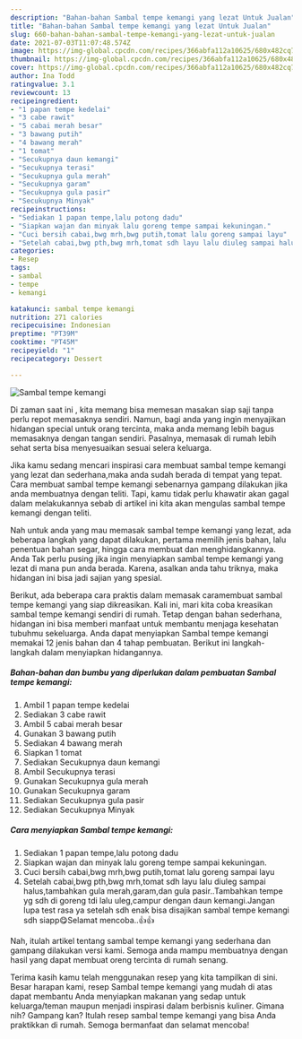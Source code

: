```yaml
---
description: "Bahan-bahan Sambal tempe kemangi yang lezat Untuk Jualan"
title: "Bahan-bahan Sambal tempe kemangi yang lezat Untuk Jualan"
slug: 660-bahan-bahan-sambal-tempe-kemangi-yang-lezat-untuk-jualan
date: 2021-07-03T11:07:48.574Z
image: https://img-global.cpcdn.com/recipes/366abfa112a10625/680x482cq70/sambal-tempe-kemangi-foto-resep-utama.jpg
thumbnail: https://img-global.cpcdn.com/recipes/366abfa112a10625/680x482cq70/sambal-tempe-kemangi-foto-resep-utama.jpg
cover: https://img-global.cpcdn.com/recipes/366abfa112a10625/680x482cq70/sambal-tempe-kemangi-foto-resep-utama.jpg
author: Ina Todd
ratingvalue: 3.1
reviewcount: 13
recipeingredient:
- "1 papan tempe kedelai"
- "3 cabe rawit"
- "5 cabai merah besar"
- "3 bawang putih"
- "4 bawang merah"
- "1 tomat"
- "Secukupnya daun kemangi"
- "Secukupnya terasi"
- "Secukupnya gula merah"
- "Secukupnya garam"
- "Secukupnya gula pasir"
- "Secukupnya Minyak"
recipeinstructions:
- "Sediakan 1 papan tempe,lalu potong dadu"
- "Siapkan wajan dan minyak lalu goreng tempe sampai kekuningan."
- "Cuci bersih cabai,bwg mrh,bwg putih,tomat lalu goreng sampai layu"
- "Setelah cabai,bwg pth,bwg mrh,tomat sdh layu lalu diuleg sampai halus,tambahkan gula merah,garam,dan gula pasir..Tambahkan tempe yg sdh di goreng tdi lalu uleg,campur dengan daun kemangi.Jangan lupa test rasa ya setelah sdh enak bisa disajikan sambal tempe kemangi sdh siapp😋Selamat mencoba..👍👍"
categories:
- Resep
tags:
- sambal
- tempe
- kemangi

katakunci: sambal tempe kemangi 
nutrition: 271 calories
recipecuisine: Indonesian
preptime: "PT39M"
cooktime: "PT45M"
recipeyield: "1"
recipecategory: Dessert

---
```



![Sambal tempe kemangi](https://img-global.cpcdn.com/recipes/366abfa112a10625/680x482cq70/sambal-tempe-kemangi-foto-resep-utama.jpg)

Di zaman  saat ini , kita memang bisa memesan masakan siap saji tanpa perlu repot memasaknya sendiri. Namun, bagi anda yang ingin menyajikan hidangan special untuk orang tercinta, maka anda memang lebih bagus memasaknya dengan tangan sendiri. Pasalnya, memasak di rumah lebih sehat serta bisa menyesuaikan sesuai selera keluarga.

Jika kamu sedang mencari inspirasi cara membuat sambal tempe kemangi yang lezat dan sederhana,maka anda sudah berada di tempat yang tepat. Cara membuat sambal tempe kemangi  sebenarnya gampang dilakukan jika anda membuatnya dengan teliti. Tapi, kamu tidak perlu khawatir akan gagal dalam melakukannya 
sebab di artikel ini kita akan mengulas sambal tempe kemangi dengan teliti.  



Nah untuk anda yang mau memasak sambal tempe kemangi yang lezat, ada beberapa langkah yang dapat dilakukan, pertama memilih jenis bahan, lalu penentuan bahan segar, hingga cara membuat dan menghidangkannya. Anda Tak perlu pusing jika ingin menyiapkan sambal tempe kemangi yang lezat di mana pun anda berada. Karena, asalkan anda  tahu triknya, maka hidangan ini bisa jadi sajian yang spesial.

Berikut, ada beberapa cara praktis  dalam memasak caramembuat sambal tempe kemangi yang siap dikreasikan. Kali ini, mari kita coba kreasikan sambal tempe kemangi sendiri di rumah. Tetap dengan bahan sederhana, hidangan ini bisa memberi manfaat untuk membantu menjaga kesehatan tubuhmu sekeluarga. Anda dapat menyiapkan Sambal tempe kemangi memakai 12 jenis bahan dan 4 tahap pembuatan. Berikut ini langkah-langkah dalam menyiapkan hidangannya.

<!--inarticleads1-->

##### Bahan-bahan dan bumbu yang diperlukan dalam pembuatan Sambal tempe kemangi:

1. Ambil 1 papan tempe kedelai
1. Sediakan 3 cabe rawit
1. Ambil 5 cabai merah besar
1. Gunakan 3 bawang putih
1. Sediakan 4 bawang merah
1. Siapkan 1 tomat
1. Sediakan Secukupnya daun kemangi
1. Ambil Secukupnya terasi
1. Gunakan Secukupnya gula merah
1. Gunakan Secukupnya garam
1. Sediakan Secukupnya gula pasir
1. Sediakan Secukupnya Minyak




<!--inarticleads2-->

##### Cara menyiapkan Sambal tempe kemangi:

1. Sediakan 1 papan tempe,lalu potong dadu
1. Siapkan wajan dan minyak lalu goreng tempe sampai kekuningan.
1. Cuci bersih cabai,bwg mrh,bwg putih,tomat lalu goreng sampai layu
1. Setelah cabai,bwg pth,bwg mrh,tomat sdh layu lalu diuleg sampai halus,tambahkan gula merah,garam,dan gula pasir..Tambahkan tempe yg sdh di goreng tdi lalu uleg,campur dengan daun kemangi.Jangan lupa test rasa ya setelah sdh enak bisa disajikan sambal tempe kemangi sdh siapp😋Selamat mencoba..👍👍




Nah, itulah artikel tentang  sambal tempe kemangi  yang sederhana dan gampang dilakukan versi kami. Semoga anda mampu membuatnya dengan hasil yang dapat membuat oreng tercinta di rumah senang. 

Terima kasih kamu telah menggunakan resep yang kita tampilkan di sini. Besar harapan kami, resep  Sambal tempe kemangi yang mudah di atas dapat membantu Anda menyiapkan makanan yang sedap untuk keluarga/teman maupun menjadi inspirasi dalam berbisnis kuliner. Gimana nih? Gampang kan? Itulah resep sambal tempe kemangi yang bisa Anda praktikkan di rumah. Semoga bermanfaat dan selamat mencoba!

